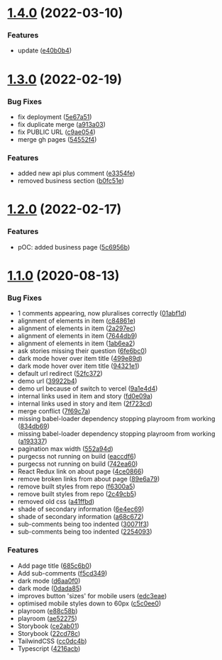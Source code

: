 # [1.4.0](https://github.com/franz101/reactHN/compare/v1.3.0...v1.4.0) (2022-03-10)


### Features

* update ([e40b0b4](https://github.com/franz101/reactHN/commit/e40b0b47474edd3d04e114cfc0bb6dcd9da1190a))

# [1.3.0](https://github.com/franz101/reactHN/compare/v1.2.0...v1.3.0) (2022-02-19)


### Bug Fixes

* fix deployment ([5e67a51](https://github.com/franz101/reactHN/commit/5e67a51c1376b83fd53196709d7383a327e96e52))
* fix duplicate merge ([a913a03](https://github.com/franz101/reactHN/commit/a913a039e02f46cce850279db09d57e008f8af02))
* fix PUBLIC URL ([c9ae054](https://github.com/franz101/reactHN/commit/c9ae054305b0e113b708fe0f6891bd38caa881d4))
* merge gh pages ([54552f4](https://github.com/franz101/reactHN/commit/54552f4c8bc6ede14945eb8da91e1d9c5871b8ca))


### Features

* added new api plus comment ([e3354fe](https://github.com/franz101/reactHN/commit/e3354fe96c2ac506fadea8a7c8ad722528c8482e))
* removed business section ([b0fc51e](https://github.com/franz101/reactHN/commit/b0fc51eca1a1697bc8cd101a15d9e3c49342efe4))

# [1.2.0](https://github.com/franz101/reactHN/compare/v1.1.0...v1.2.0) (2022-02-17)


### Features

* pOC: added business page ([5c6956b](https://github.com/franz101/reactHN/commit/5c6956bbb357302ea2ee76ae444990233080f182))

# [1.1.0](https://github.com/ptibbetts/reactHN/compare/v1.0.0...v1.1.0) (2020-08-13)


### Bug Fixes

* 1 comments appearing, now pluralises correctly ([01abf1d](https://github.com/ptibbetts/reactHN/commit/01abf1d8b29797b830ce88d0e75f8a8888975db7))
* alignment of elements in item ([c84861e](https://github.com/ptibbetts/reactHN/commit/c84861e8696aba4c4185ab6c3f7cbfa36efe5e93))
* alignment of elements in item ([2a297ec](https://github.com/ptibbetts/reactHN/commit/2a297ec1b5d75167ee722b89cd7e9f0039dc61ff))
* alignment of elements in item ([7644db9](https://github.com/ptibbetts/reactHN/commit/7644db9b374d333e563a1a63dae7b287ed2a912a))
* alignment of elements in item ([1ab6ea2](https://github.com/ptibbetts/reactHN/commit/1ab6ea2192f4a70ec98581b14eb1fe2fdb10a90d))
* ask stories missing their question ([6fe6bc0](https://github.com/ptibbetts/reactHN/commit/6fe6bc0ddafc918cbaa2504f98bb7cab06bb8cb8))
* dark mode hover over item title ([499e89d](https://github.com/ptibbetts/reactHN/commit/499e89dffe2187738697059e555ab2106317f203))
* dark mode hover over item title ([94321e1](https://github.com/ptibbetts/reactHN/commit/94321e1cf75d93ab2b973a61196220032c30cf26))
* default url redirect ([52fc372](https://github.com/ptibbetts/reactHN/commit/52fc3728c05c97163f46a212c995d72fade8eb31))
* demo url ([39922b4](https://github.com/ptibbetts/reactHN/commit/39922b46837b531a0eefba66d480fd7b67231eea))
* demo url because of switch to vercel ([9a1e4d4](https://github.com/ptibbetts/reactHN/commit/9a1e4d4f37bd51c5c7a8a6774f69607e3a6ae189))
* internal links used in item and story ([fd0e09a](https://github.com/ptibbetts/reactHN/commit/fd0e09af5b189cc9eb43cfed7dd79ef24cf06880))
* internal links used in story and item ([2f723cd](https://github.com/ptibbetts/reactHN/commit/2f723cdda4a3066bbb411501b722f1ceb684aaa4))
* merge conflict ([7f69c7a](https://github.com/ptibbetts/reactHN/commit/7f69c7a686f2bda0066fe0fd6cc46420f3124e68))
* missing babel-loader dependency stopping playroom from working ([834db69](https://github.com/ptibbetts/reactHN/commit/834db69681e041ef99b5d8de41962a9ea1f2ad53))
* missing babel-loader dependency stopping playroom from working ([a193337](https://github.com/ptibbetts/reactHN/commit/a193337aec074d3b080575c9033cee97f5fd2ffa))
* pagination max width ([552a94d](https://github.com/ptibbetts/reactHN/commit/552a94d8b13b7afb502b44bcd0aa4d6aeda3aede))
* purgecss not running on build ([eaccdf6](https://github.com/ptibbetts/reactHN/commit/eaccdf63b6ec43c62595405d77b36ed061b6e66b))
* purgecss not running on build ([742ea60](https://github.com/ptibbetts/reactHN/commit/742ea60ca020f6b688a11c4832ae525f9725a1f7))
* React Redux link on about page ([4ce0866](https://github.com/ptibbetts/reactHN/commit/4ce0866d831ac5fa3e5cde1508664251a29a511a))
* remove broken links from about page ([89e6a79](https://github.com/ptibbetts/reactHN/commit/89e6a79145a8fc10db3983f0f3b2ac4bbd41c2d3))
* remove built styles from repo ([f6300a5](https://github.com/ptibbetts/reactHN/commit/f6300a567999882c4d14e3fcc7b9b3cb1fb881e6))
* remove built styles from repo ([2c49cb5](https://github.com/ptibbetts/reactHN/commit/2c49cb53673ad21039c1ac472f9b35c0f4b16c46))
* removed old css ([a41ffbd](https://github.com/ptibbetts/reactHN/commit/a41ffbdf5c1f4759419a63ee44de48ef18919d4d))
* shade of secondary information ([6e4ec69](https://github.com/ptibbetts/reactHN/commit/6e4ec6964f47a5b9c6bf9b429fe58890ee7c1964))
* shade of secondary information ([a68c672](https://github.com/ptibbetts/reactHN/commit/a68c67294dd15d12c183d044163b0648e0d3dc08))
* sub-comments being too indented ([30071f3](https://github.com/ptibbetts/reactHN/commit/30071f3ca773f47aeb9c5f3561796f8fbdf655f2))
* sub-comments being too indented ([2254093](https://github.com/ptibbetts/reactHN/commit/225409356b87891588e23feb0e1c074d4ed384ef))


### Features

* Add page title ([685c6b0](https://github.com/ptibbetts/reactHN/commit/685c6b0129ae16142f589d5ad1517ed4ab5353d9))
* Add sub-comments ([f5cd349](https://github.com/ptibbetts/reactHN/commit/f5cd34934023e16e3e87f97a5c78a316cc850ba5))
* dark mode ([d6aa0f0](https://github.com/ptibbetts/reactHN/commit/d6aa0f030f3558704055e796f83c1d485a92a7ff))
* dark mode ([0dada85](https://github.com/ptibbetts/reactHN/commit/0dada85c2b7e1ba0eacca5675cd4188741269b11))
* improves button 'sizes' for mobile users ([edc3eae](https://github.com/ptibbetts/reactHN/commit/edc3eae9e3dbe310c05a17ec700511e816bffd44))
* optimised mobile styles down to 60px ([c5c0ee0](https://github.com/ptibbetts/reactHN/commit/c5c0ee067530c6e36c0dcb20a69666664c9439ae))
* playroom ([e88c58b](https://github.com/ptibbetts/reactHN/commit/e88c58b3109b11ce8562a5a62a8be76d29e789f6))
* playroom ([ae52275](https://github.com/ptibbetts/reactHN/commit/ae522750b8c2921eb1dfe716078b4695ce3661c6))
* Storybook ([ce2ab01](https://github.com/ptibbetts/reactHN/commit/ce2ab01c4fe9ef2ab23cad50820ecdcfd8a58adf))
* Storybook ([22cd78c](https://github.com/ptibbetts/reactHN/commit/22cd78ccdc9e1bf275913ad1d66898a2bd0e0e0f))
* TailwindCSS ([cc0dc4b](https://github.com/ptibbetts/reactHN/commit/cc0dc4b2aba5ec89dea8cd6cef787b49b3e905fd))
* Typescript ([4216acb](https://github.com/ptibbetts/reactHN/commit/4216acb4e8fb37bc665c938b6d5c42a470798a41))
